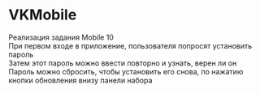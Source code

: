 # VKMobile

Реализация задания Mobile 10 <br>
При первом входе в приложение, пользователя попросят установить пароль <br>
Затем этот пароль можно ввести повторно и узнать, верен ли он <br>
Пароль можно сбросить, чтобы установить его снова, по нажатию кнопки обновления внизу панели набора
